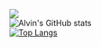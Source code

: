 ![](https://komarev.com/ghpvc/?username=alvinli04&color=blue&style=plastic)\
![Alvin's GitHub stats](https://github-readme-stats.vercel.app/api?username=alvinli04&show_icons=true&theme=gruvbox)\
[![Top Langs](https://github-readme-stats.vercel.app/api/top-langs/?username=alvinli04&layout=compact&theme=gruvbox&langs_count=10)](https://github.com/alvinli04/github-readme-stats)
